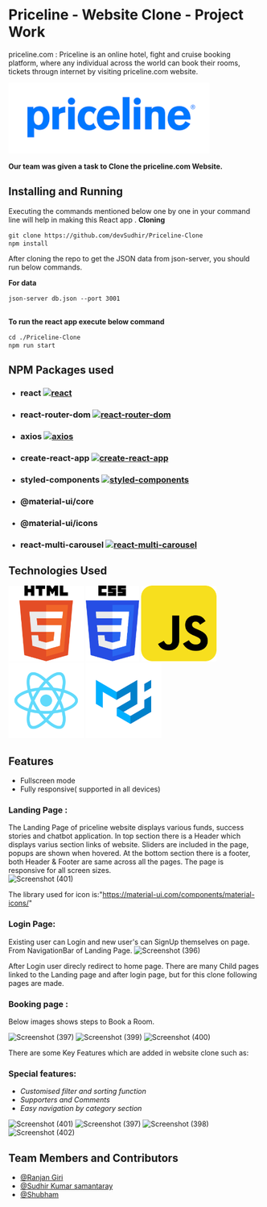 # Priceline - Website Clone - Project Work

priceline.com : Priceline is an online hotel, fight and cruise booking platform, where any individual across the world can book their rooms, tickets througn internet by visiting priceline.com website.

<img src="./PreviewImageGallery/priceline.png" width="400"/>

**Our team was given a task to Clone the priceline.com Website.**

## Installing and Running

Executing the commands mentioned below one by one in your command line will help in making this React app .
**Cloning**

```
git clone https://github.com/devSudhir/Priceline-Clone
npm install

```

After cloning the repo to get the JSON data from json-server, you should run below commands.

**For data**

```
json-server db.json --port 3001


```

**To run the react app execute below command**

```
cd ./Priceline-Clone
npm run start

```

## NPM Packages used

- ### react [![react](https://camo.githubusercontent.com/475b49b04214dfa67c1ec8a2837888ae63003feb7b71fd45be30ff360148ad87/68747470733a2f2f696d672e736869656c64732e696f2f6e706d2f762f72656163742e7376673f7374796c653d666c6174)](https://github.com/facebook/react)

- ### react-router-dom [![react-router-dom](https://camo.githubusercontent.com/475b49b04214dfa67c1ec8a2837888ae63003feb7b71fd45be30ff360148ad87/68747470733a2f2f696d672e736869656c64732e696f2f6e706d2f762f72656163742e7376673f7374796c653d666c6174)](https://github.com/ReactTraining/react-router/tree/master/packages/react-router-dom)
- ### axios [![axios](https://camo.githubusercontent.com/1f22b6c297d1cb0e3aa68b2e6fed42da8b002bbefca8d63e99e0b790da8cce9b/68747470733a2f2f696d672e736869656c64732e696f2f6e706d2f762f6178696f732e7376673f7374796c653d666c61742d737175617265)](https://github.com/axios/axios)

- ### create-react-app [![create-react-app](https://camo.githubusercontent.com/475b49b04214dfa67c1ec8a2837888ae63003feb7b71fd45be30ff360148ad87/68747470733a2f2f696d672e736869656c64732e696f2f6e706d2f762f72656163742e7376673f7374796c653d666c6174)](https://github.com/facebook/create-react-app)
- ### styled-components [![styled-components](https://camo.githubusercontent.com/5ba6643341d94abdad0bc89edf930b9223664ffd462c61e4f32ec06cdbf50eb9/68747470733a2f2f636f6465636f762e696f2f67682f7374796c65642d636f6d706f6e656e74732f7374796c65642d636f6d706f6e656e74732f636f7665726167652e7376673f6272616e63683d6d61696e)](https://github.com/styled-components/styled-components)
- ### @material-ui/core
- ### @material-ui/icons
- ### react-multi-carousel [![react-multi-carousel](https://camo.githubusercontent.com/f02d7ddafecce45e5c6e5d24ac76753cc2560e27eb41e347b4aed935392a32eb/68747470733a2f2f696d672e736869656c64732e696f2f6e706d2f762f72656163742d656c61737469632d6361726f7573656c2e7376673f7374796c653d666c61742d737175617265)](https://github.com/sag1v/react-elastic-carousel)

## Technologies Used

<p float="left">
  <img src="./PreviewImageGallery/html.png" height="150"/>
  <img src="./PreviewImageGallery/css.png"  height="150"/> 
  <img src="./PreviewImageGallery/JavaScript.png"  height="150"/>
  <img src="./PreviewImageGallery/React.png" height="150"/>
  <img src="./PreviewImageGallery/material-ui.png" height="150"/>
</p>

## Features

- Fullscreen mode
- Fully responsive( supported in all devices)

### Landing Page :

The Landing Page of priceline website displays various funds, success stories and chatbot application.
In top section there is a Header which displays varius section links of website.
Sliders are included in the page, popups are shown when hovered.
At the bottom section there is a footer, both Header & Footer are same across all the pages.
The page is responsive for all screen sizes.
<br/>
![Screenshot (401)](https://user-images.githubusercontent.com/84707304/131249970-0b2dffd3-03ba-453d-a822-72ef69181712.png)

The library used for icon is:"https://material-ui.com/components/material-icons/"
<br/>

### Login Page:

Existing user can Login and new user's can SignUp themselves on page.
From NavigationBar of Landing Page.
![Screenshot (396)](https://user-images.githubusercontent.com/84707304/131241062-fbd5548c-f0ce-477a-82ee-7da33c35fb86.png)

After Login user direcly redirect to home page.
There are many Child pages linked to the Landing page and after login page, but for this clone following pages are made.

### Booking  page :

Below images shows steps to Book a Room.

![Screenshot (397)](https://user-images.githubusercontent.com/84707304/131241176-3a89785c-be5f-4483-8b05-c8375dd5ae3b.png)
![Screenshot (399)](https://user-images.githubusercontent.com/84707304/131241180-e8fde881-1865-4c56-88f1-cfa67474ba05.png)
![Screenshot (400)](https://user-images.githubusercontent.com/84707304/131241184-fca57d11-d9c8-4353-9ae1-82234520f632.png)

There are some Key Features which are added in website clone such as:

### Special features:

- _Customised filter and sorting function_
- _Supporters and Comments_
- _Easy navigation by category section_

![Screenshot (401)](https://user-images.githubusercontent.com/84707304/131250012-9794a36e-ab62-4fed-84c2-85645a1d3376.png)
![Screenshot (397)](https://user-images.githubusercontent.com/84707304/131250015-a52b67a2-4136-4ea9-ab82-8b72d0f27c7f.png)
![Screenshot (398)](https://user-images.githubusercontent.com/84707304/131250019-bc82cf76-fb1d-430f-ba6d-4d7b616349f9.png)
![Screenshot (402)](https://user-images.githubusercontent.com/84707304/131250021-ab5a702f-27f3-4e84-98ac-73c379fa72d2.png)





## Team Members and Contributors

- [@Ranjan Giri](https://github.com/ranjan1o)
- [@Sudhir Kumar samantaray](https://github.com/devSudhir)
- [@Shubham](https://github.com/Shubham-047)

